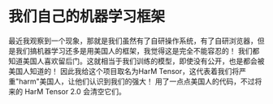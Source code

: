 # 我们自己的机器学习框架

最近我观察到一个现象，那就是我们虽然有了自研操作系统，有了自研浏览器，但是我们搞机器学习还多是用美国人的框架，我觉得这是完全不能容忍的！
我们都知道美国人喜欢留后门。这就相当于我们训练的模型，即使没有公开，也是都会被美国人知道的！
因此我给这个项目取名为HarM Tensor，这代表着我们将严重"harm"美国人，让他们认识到我们的强大！
用了一点点美国人的代码，不过将来的 HarM Tensor 2.0 会清空它们。
